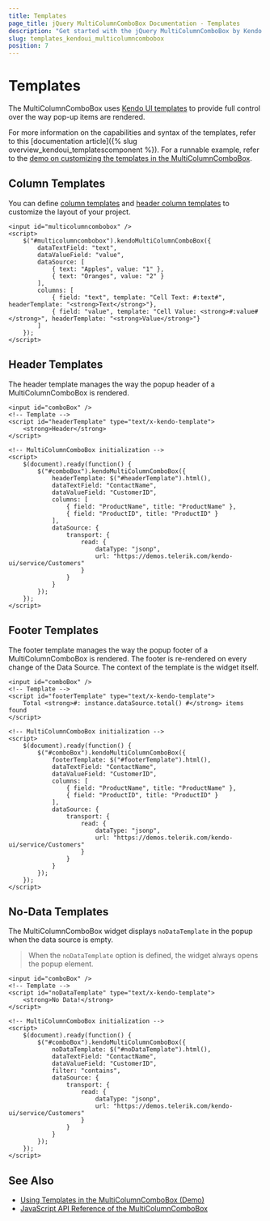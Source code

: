 ```yaml
---
title: Templates
page_title: jQuery MultiColumnComboBox Documentation - Templates
description: "Get started with the jQuery MultiColumnComboBox by Kendo UI and implement its column, header, footer, and no-data templates."
slug: templates_kendoui_multicolumncombobox
position: 7
---
```


# Templates

The MultiColumnComboBox uses [Kendo UI templates](/framework/templates/overview) to provide full control over the way pop-up items are rendered.

For more information on the capabilities and syntax of the templates, refer to this [documentation article]({% slug overview_kendoui_templatescomponent %}). For a runnable example, refer to the [demo on customizing the templates in the MultiColumnComboBox](https://demos.telerik.com/kendo-ui/multicolumncombobox/template).

## Column Templates

You can define [column templates](/api/javascript/ui/multicolumncombobox/configuration/columns.template) and [header column templates](/api/javascript/ui/multicolumncombobox/configuration/columns.headertemplate) to customize the layout of your project.

    <input id="multicolumncombobox" />
    <script>
        $("#multicolumncombobox").kendoMultiColumnComboBox({
            dataTextField: "text",
            dataValueField: "value",
            dataSource: [
                { text: "Apples", value: "1" },
                { text: "Oranges", value: "2" }
            ],
            columns: [
                { field: "text", template: "Cell Text: #:text#", headerTemplate: "<strong>Text</strong>"},
                { field: "value", template: "Cell Value: <strong>#:value#</strong>", headerTemplate: "<strong>Value</strong>"}
            ]
        });
    </script>

## Header Templates

The header template manages the way the popup header of a MultiColumnComboBox is rendered.

    <input id="comboBox" />
    <!-- Template -->
    <script id="headerTemplate" type="text/x-kendo-template">
        <strong>Header</strong>
    </script>

    <!-- MultiColumnComboBox initialization -->
    <script>
        $(document).ready(function() {
            $("#comboBox").kendoMultiColumnComboBox({
                headerTemplate: $("#headerTemplate").html(),
                dataTextField: "ContactName",
                dataValueField: "CustomerID",
                columns: [
                    { field: "ProductName", title: "ProductName" },
                    { field: "ProductID", title: "ProductID" }
                ],
                dataSource: {
                    transport: {
                        read: {
                            dataType: "jsonp",
                            url: "https://demos.telerik.com/kendo-ui/service/Customers"
                        }
                    }
                }
            });
        });
    </script>

## Footer Templates

The footer template manages the way the popup footer of a MultiColumnComboBox is rendered. The footer is re-rendered on every change of the Data Source. The context of the template is the widget itself.

    <input id="comboBox" />
    <!-- Template -->
    <script id="footerTemplate" type="text/x-kendo-template">
        Total <strong>#: instance.dataSource.total() #</strong> items found
    </script>

    <!-- MultiColumnComboBox initialization -->
    <script>
        $(document).ready(function() {
            $("#comboBox").kendoMultiColumnComboBox({
                footerTemplate: $("#footerTemplate").html(),
                dataTextField: "ContactName",
                dataValueField: "CustomerID",
                columns: [
                    { field: "ProductName", title: "ProductName" },
                    { field: "ProductID", title: "ProductID" }
                ],
                dataSource: {
                    transport: {
                        read: {
                            dataType: "jsonp",
                            url: "https://demos.telerik.com/kendo-ui/service/Customers"
                        }
                    }
                }
            });
        });
    </script>

## No-Data Templates

The MultiColumnComboBox widget displays `noDataTemplate` in the popup when the data source is empty.

> When the `noDataTemplate` option is defined, the widget always opens the popup element.

    <input id="comboBox" />
    <!-- Template -->
    <script id="noDataTemplate" type="text/x-kendo-template">
        <strong>No Data!</strong>
    </script>

    <!-- MultiColumnComboBox initialization -->
    <script>
        $(document).ready(function() {
            $("#comboBox").kendoMultiColumnComboBox({
                noDataTemplate: $("#noDataTemplate").html(),
                dataTextField: "ContactName",
                dataValueField: "CustomerID",
                filter: "contains",
                dataSource: {
                    transport: {
                        read: {
                            dataType: "jsonp",
                            url: "https://demos.telerik.com/kendo-ui/service/Customers"
                        }
                    }
                }
            });
        });
    </script>

## See Also

* [Using Templates in the MultiColumnComboBox (Demo)](https://demos.telerik.com/kendo-ui/multicolumncombobox/template)
* [JavaScript API Reference of the MultiColumnComboBox](/api/javascript/ui/multicolumncombobox)
